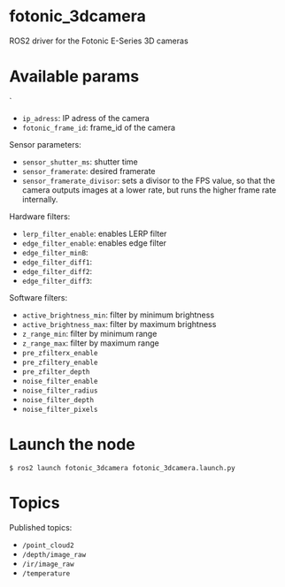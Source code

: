 # fotonic_3dcamera
ROS2 driver for the Fotonic E-Series 3D cameras

# Available params
`
* `ip_adress`: IP adress of the camera
* `fotonic_frame_id`: frame_id of the camera

Sensor parameters:
* `sensor_shutter_ms`: shutter time
* `sensor_framerate`: desired framerate
* `sensor_framerate_divisor`: sets a divisor to the FPS value, so that the camera outputs images at a lower rate, but runs the higher frame rate internally.

Hardware filters:
* `lerp_filter_enable`: enables LERP filter
* `edge_filter_enable`: enables edge filter
* `edge_filter_minB`: 
* `edge_filter_diff1`:
* `edge_filter_diff2`:
* `edge_filter_diff3`:

Software filters:
* `active_brightness_min`: filter by minimum brightness
* `active_brightness_max`: filter by maximum brightness
* `z_range_min`:  filter by minimum range
* `z_range_max`:  filter by maximum range
* `pre_zfilterx_enable`
* `pre_zfiltery_enable`
* `pre_zfilter_depth`
* `noise_filter_enable`
* `noise_filter_radius`
* `noise_filter_depth`
* `noise_filter_pixels`

# Launch the node

```
$ ros2 launch fotonic_3dcamera fotonic_3dcamera.launch.py
```

# Topics

Published topics:
* `/point_cloud2`
* `/depth/image_raw`
* `/ir/image_raw`
* `/temperature`

